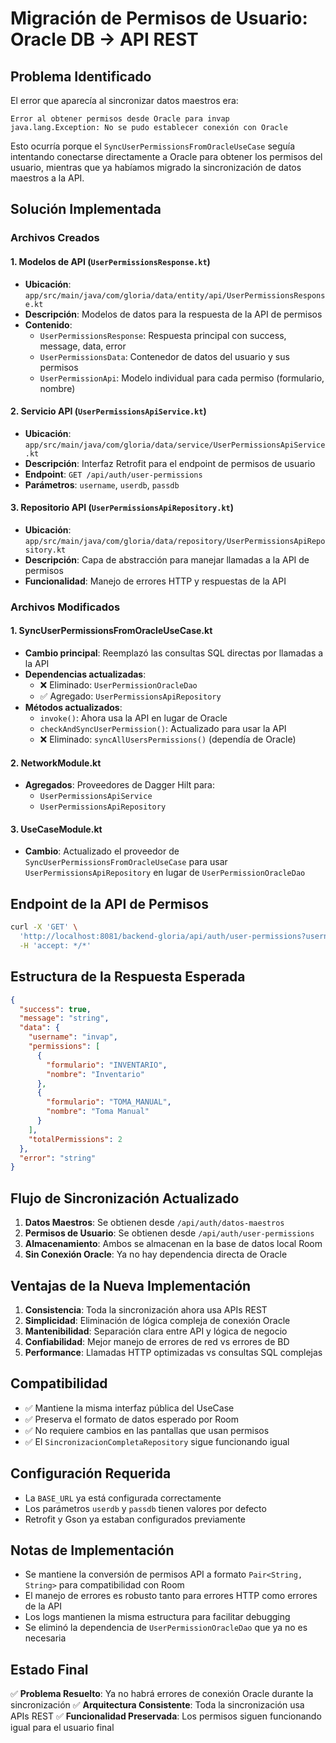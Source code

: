 # Migración de Permisos de Usuario: Oracle DB → API REST

## Problema Identificado

El error que aparecía al sincronizar datos maestros era:

```
Error al obtener permisos desde Oracle para invap
java.lang.Exception: No se pudo establecer conexión con Oracle
```

Esto ocurría porque el `SyncUserPermissionsFromOracleUseCase` seguía intentando conectarse directamente a Oracle para obtener los permisos del usuario, mientras que ya habíamos migrado la sincronización de datos maestros a la API.

## Solución Implementada

### Archivos Creados

#### 1. Modelos de API (`UserPermissionsResponse.kt`)
- **Ubicación**: `app/src/main/java/com/gloria/data/entity/api/UserPermissionsResponse.kt`
- **Descripción**: Modelos de datos para la respuesta de la API de permisos
- **Contenido**:
  - `UserPermissionsResponse`: Respuesta principal con success, message, data, error
  - `UserPermissionsData`: Contenedor de datos del usuario y sus permisos
  - `UserPermissionApi`: Modelo individual para cada permiso (formulario, nombre)

#### 2. Servicio API (`UserPermissionsApiService.kt`)
- **Ubicación**: `app/src/main/java/com/gloria/data/service/UserPermissionsApiService.kt`
- **Descripción**: Interfaz Retrofit para el endpoint de permisos de usuario
- **Endpoint**: `GET /api/auth/user-permissions`
- **Parámetros**: `username`, `userdb`, `passdb`

#### 3. Repositorio API (`UserPermissionsApiRepository.kt`)
- **Ubicación**: `app/src/main/java/com/gloria/data/repository/UserPermissionsApiRepository.kt`
- **Descripción**: Capa de abstracción para manejar llamadas a la API de permisos
- **Funcionalidad**: Manejo de errores HTTP y respuestas de la API

### Archivos Modificados

#### 1. SyncUserPermissionsFromOracleUseCase.kt
- **Cambio principal**: Reemplazó las consultas SQL directas por llamadas a la API
- **Dependencias actualizadas**: 
  - ❌ Eliminado: `UserPermissionOracleDao`
  - ✅ Agregado: `UserPermissionsApiRepository`
- **Métodos actualizados**:
  - `invoke()`: Ahora usa la API en lugar de Oracle
  - `checkAndSyncUserPermission()`: Actualizado para usar la API
  - ❌ Eliminado: `syncAllUsersPermissions()` (dependía de Oracle)

#### 2. NetworkModule.kt
- **Agregados**: Proveedores de Dagger Hilt para:
  - `UserPermissionsApiService`
  - `UserPermissionsApiRepository`

#### 3. UseCaseModule.kt
- **Cambio**: Actualizado el proveedor de `SyncUserPermissionsFromOracleUseCase` para usar `UserPermissionsApiRepository` en lugar de `UserPermissionOracleDao`

## Endpoint de la API de Permisos

```bash
curl -X 'GET' \
  'http://localhost:8081/backend-gloria/api/auth/user-permissions?username=invap&userdb=invap&passdb=invext2024' \
  -H 'accept: */*'
```

## Estructura de la Respuesta Esperada

```json
{
  "success": true,
  "message": "string",
  "data": {
    "username": "invap",
    "permissions": [
      {
        "formulario": "INVENTARIO",
        "nombre": "Inventario"
      },
      {
        "formulario": "TOMA_MANUAL",
        "nombre": "Toma Manual"
      }
    ],
    "totalPermissions": 2
  },
  "error": "string"
}
```

## Flujo de Sincronización Actualizado

1. **Datos Maestros**: Se obtienen desde `/api/auth/datos-maestros`
2. **Permisos de Usuario**: Se obtienen desde `/api/auth/user-permissions`
3. **Almacenamiento**: Ambos se almacenan en la base de datos local Room
4. **Sin Conexión Oracle**: Ya no hay dependencia directa de Oracle

## Ventajas de la Nueva Implementación

1. **Consistencia**: Toda la sincronización ahora usa APIs REST
2. **Simplicidad**: Eliminación de lógica compleja de conexión Oracle
3. **Mantenibilidad**: Separación clara entre API y lógica de negocio
4. **Confiabilidad**: Mejor manejo de errores de red vs errores de BD
5. **Performance**: Llamadas HTTP optimizadas vs consultas SQL complejas

## Compatibilidad

- ✅ Mantiene la misma interfaz pública del UseCase
- ✅ Preserva el formato de datos esperado por Room
- ✅ No requiere cambios en las pantallas que usan permisos
- ✅ El `SincronizacionCompletaRepository` sigue funcionando igual

## Configuración Requerida

- La `BASE_URL` ya está configurada correctamente
- Los parámetros `userdb` y `passdb` tienen valores por defecto
- Retrofit y Gson ya estaban configurados previamente

## Notas de Implementación

- Se mantiene la conversión de permisos API a formato `Pair<String, String>` para compatibilidad con Room
- El manejo de errores es robusto tanto para errores HTTP como errores de la API
- Los logs mantienen la misma estructura para facilitar debugging
- Se eliminó la dependencia de `UserPermissionOracleDao` que ya no es necesaria

## Estado Final

✅ **Problema Resuelto**: Ya no habrá errores de conexión Oracle durante la sincronización
✅ **Arquitectura Consistente**: Toda la sincronización usa APIs REST
✅ **Funcionalidad Preservada**: Los permisos siguen funcionando igual para el usuario final
